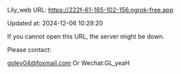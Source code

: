 Lily_web URL: https://222f-61-165-102-156.ngrok-free.app

Updated at: 2024-12-06 10:29:20

If you cannot open this URL, the server might be down.

Please contact: 

goley04@foxmail.com Or Wechat:GL_yeaH